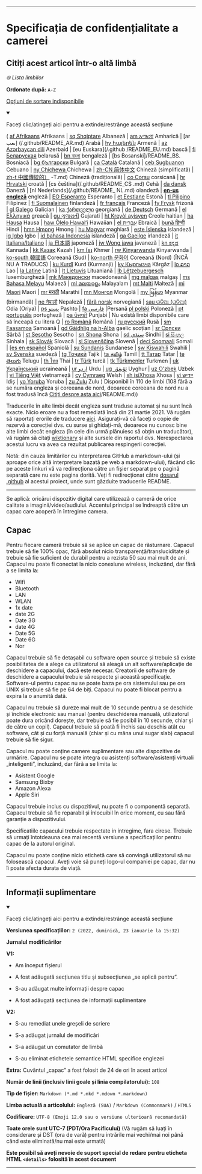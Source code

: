 
***

# Specificația de confidențialitate a camerei

## Citiți acest articol într-o altă limbă

_🌐 Lista limbilor_

**Ordonate după:** `A-Z`

[Opțiuni de sortare indisponibile](https://github.com/seanpm2001/Camera-privacy-specification/)

<details open><summary><p>Faceți clic/atingeți aici pentru a extinde/restrânge această secțiune</p></summary>

( [af Afrikaans](/.github/README_AF.md) Afrikaans | [sq Shqiptare](/.github/README_SQ.md) Albaneză | [am አማርኛ](/.github/README_AM.md) Amharică | [ar ىعب] (/.github/README_AR.md) Arabă | [hy հայերեն](/.github/README_HY.md) Armenă | [az Azərbaycan dili](/.github/README_AZ.md) Azerbaid | [eu Euskara](/.github /README_EU.md) bască | [fi Беларуская](/.github/README_BE.md) belarusă | [bn বাংলা](/.github/README_BN.md) bengaleză | [bs Bosanski]/README_BS. Bosniacă | [bg български](/.github/README_BG.md) Bulgară | [ca Català](/.github/README_CA.md) Catalană | [ceb Sugbuanon](/.github/README_CEB.md) Cebuano | [ny Chichewa ](/.github/README_NY.md) Chichewa | [zh-CN 简体中文](/.github/README_ZH-CN.md) Chineză (simplificată) | [zh-t 中國傳統的）](/.DME_ZH) -T.md) Chineză (tradițională) | [co Corsu](/.github/README_CO.md) corsicană | [hr Hrvatski](/.github/README_HR.md) croată | [cs čeština](/.github/README_CS .md) Cehă | [da dansk](README_DA.md) Daneză | [nl Nederlands](/.github/README_ NL.md) olandeză | [**en-us engleză**](/.github/README.md) engleză | [EO Esperanto](/.github/README_EO.md) Esperanto | [et Eestlane](/.github/README_ET.md) Estonă | [tl Pilipino](/.github/README_TL.md) Filipinez | [fi Suomalainen](/.github/README_FI.md) finlandeză | [fr français](/.github/README_FR.md) Franceză | [fy Frysk](/.github/README_FY.md) frizonă | [gl Galego](/.github/README_GL.md) Galician | [ka ქართველი](/.github/README_KA) georgiană | [de Deutsch](/.github/README_DE.md) Germană | [el Ελληνικά](/.github/README_EL.md) greacă | [gu ગુજરાતી](/.github/README_GU.md) Gujarati | [ht Kreyòl ayisyen](/.github/README_HT.md) Creole haitian | [ha Hausa](/.github/README_HA.md) Hausa | [haw Ōlelo Hawaiʻi](/.github/README_HAW.md) Hawaiian | [el עִברִית](/.github/README_HE.md) Ebraică | [bună हिन्दी](/.github/README_HI.md) Hindi | [hmn Hmong](/.github/README_HMN.md) Hmong | [hu Magyar](/.github/README_HU.md) maghiară | [este Íslenska](/.github/README_IS.md) islandeză | [ig Igbo](/.github/README_IG.md) Igbo | [id bahasa Indonesia](/.github/README_ID.md) islandeză | [ga Gaeilge](/.github/README_GA.md) irlandeză | [it Italiana/Italiano](/.github/README_IT.md) | [ja 日本語](/.github/README_JA.md) japoneză | [jw Wong jawa](/.github/README_JW.md) javaneză | [kn ಕನ್ನಡ](/.github/README_KN.md) Kannada | [kk Қазақ](/.github/README_KK.md) Kazah | [km ខ្មែរ](/.github/README_KM.md) Khmer | [rw Kinyarwanda](/.github/README_RW.md) Kinyarwanda | [ko-south 韓國語](/.github/README_KO_SOUTH.md) Coreeană (Sud) | [ko-north 문화어](README_KO_NORTH.md) Coreeană (Nord) (ÎNCĂ NU A TRADUCS) | [ku Kurdî](/.github/README_KU.md) Kurd (Kurmanji) | [ky Кыргызча](/.github/README_KY.md) Kârgâz | [lo ລາວ](/.github/README_LO.md) Lao | [la Latine](/.github/README_LA.md) Latină | [lt Lietuvis](/.github/README_LT.md) Lituaniană | [lb Lëtzebuergesch](/.github/README_LB.md) luxemburgheză | [mk Македонски](/.github/README_MK.md) macedoneană | [mg malgaș](/.github/README_MG.md) malgaș | [ms Bahasa Melayu](/.github/README_MS.md) Malaeză | [ml മലയാളം](/.github/README_ML.md) Malayalam | [mt Malti](/.github/README_MT.md) Malteză | [mi Maori](/.github/README_MI.md) Maori | [mr मराठी](/.github/README_MR.md) Marathi | [mn Монгол](/.github/README_MN.md) Mongolă | [my မြန်မာ](/.github/README_MY.md) Myanmar (birmandă) | [ne नेपाली](/.github/README_NE.md) Nepaleză | [fără norsk](/.github/README_NO.md) norvegiană | [sau ଓଡିଆ (ଓଡିଆ)](/.github/README_OR.md) Odia (Oriya) | [ps پښتو](/.github/README_PS.md) Pashto | [fa فارسی](/.github/README_FA.md) |Persană [pl polski](/.github/README_PL.md) Poloneză | [pt português](/.github/README_PT.md) portugheză | [pa ਪੰਜਾਬੀ](/.github/README_PA.md) Punjabi | Nu există limbi disponibile care să înceapă cu litera Q | [ro Română](/.github/README_RO.md) Română | [ru русский](/.github/README_RU.md) Rusă | [sm Faasamoa](/.github/README_SM.md) Samoană | [gd Gàidhlig na h-Alba](/.github/README_GD.md) gaelic scoțian | [sr Српски](/.github/README_SR.md) Sârbă | [st Sesotho](/.github/README_ST.md) Sesotho | [sn Shona](/.github/README_SN.md) Shona | [sd سنڌي](/.github/README_SD.md) Sindhi | [si සිංහල](/.github/README_SI.md) Sinhala | [sk Slovák](/.github/README_SK.md) Slovacă | [sl Slovenščina](/.github/README_SL.md) Slovenă | [deci Soomaali](/.github/README_SO.md) Somali | [[es en español](/.github/README_ES.md) Spaniolă | [su Sundanis](/.github/README_SU.md) Sundanese | [sw Kiswahili](/.github/README_SW.md) Swahili | [sv Svenska](/.github/README_SV.md) suedeză | [tg Тоҷикӣ](/.github/README_TG.md) Tajik | [ta தமிழ்](/.github/README_TA.md) Tamil | [tt Татар](/.github/README_TT.md) Tatar | [te తెలుగు](/.github/README_TE.md) Telugu | [th ไทย](/.github/README_TH.md) Thai | [tr Türk](/.github/README_TR.md) turcă | [tk Türkmenler](/.github/README_TK.md) Turkmen | [uk Український](/.github/README_UK.md) ucraineană | [ur اردو](/.github/README_UR.md) Urdu | [ug ئۇيغۇر](/.github/README_UG.md) Uyghur | [uz O'zbek](/.github/README_UZ.md) Uzbek | [vi Tiếng Việt](/.github/README_VI.md) vietnameză | [cy Cymraeg](/.github/README_CY.md) Welsh | [xh isiXhosa](/.github/README_XH.md) Xhosa | [yi יידיש](/.github/README_YI.md) Idiș | [yo Yoruba](/.github/README_YO.md) Yoruba | [zu Zulu](/.github/README_ZU.md) Zulu ) Disponibil în 110 de limbi (108 fără a se număra engleza și coreeana de nord, deoarece coreeana de nord nu a fost tradusă încă [Citiți despre asta aici](/OldVersions/coreeană(North) )/README.md))

Traducerile în alte limbi decât engleza sunt traduse automat și nu sunt încă exacte. Nicio eroare nu a fost remediată încă din 21 martie 2021. Vă rugăm să raportați erorile de traducere [aici](https://github.com/seanpm2001/SeansLifeArchive_Extras_Wikipedia/issues/). Asigurați-vă că faceți o copie de rezervă a corecției dvs. cu surse și ghidați-mă, deoarece nu cunosc bine alte limbi decât engleza (în cele din urmă plănuiesc să obțin un traducător), vă rugăm să citați [wiktionary](https://en.wiktionary.org) și alte sursele din raportul dvs. Nerespectarea acestui lucru va avea ca rezultat publicarea respingerii corecției.

Notă: din cauza limitărilor cu interpretarea GitHub a markdown-ului (și aproape orice altă interpretare bazată pe web a markdown-ului), făcând clic pe aceste linkuri vă va redirecționa către un fișier separat pe o pagină separată care nu este pagina dorită. Veți fi redirecționat către [dosarul .github](/.github/) al acestui proiect, unde sunt găzduite traducerile README.

</detalii>

---

Se aplică: oricărui dispozitiv digital care utilizează o cameră de orice calitate a imaginii/video/audiului. Accentul principal se îndreaptă către un capac care acoperă în întregime camera.

## Capac

Pentru fiecare cameră trebuie să se aplice un capac de răsturnare. Capacul trebuie să fie 100% opac, fără absolut nicio transparență/transluciditate și trebuie să fie suficient de durabil pentru a rezista 50 sau mai mult de ani. Capacul nu poate fi conectat la nicio conexiune wireless, incluzând, dar fără a se limita la:

- Wifi
- Bluetooth
- LAN
- WLAN
- 1x date
- date 2G
- Date 3G
- date 4G
- Date 5G
- Date 6G
- Nor

Capacul trebuie să fie detașabil cu software open source și trebuie să existe posibilitatea de a alege ca utilizatorul să aleagă un alt software/aplicație de deschidere a capacului, dacă este necesar. Creatorii de software de deschidere a capacului trebuie să respecte și această specificație. Software-ul pentru capac nu se poate baza pe ora sistemului sau pe ora UNIX și trebuie să fie pe 64 de biți. Capacul nu poate fi blocat pentru a expira la o anumită dată.

Capacul nu trebuie să dureze mai mult de 10 secunde pentru a se deschide și închide electronic sau manual (pentru deschiderea manuală, utilizatorul poate dura oricând dorește, dar trebuie să fie posibil în 10 secunde, chiar și de către un copil). Capacul trebuie să poată fi închis sau deschis atât cu software, cât și cu forță manuală (chiar și cu mâna unui sugar slab) capacul trebuie să fie sigur.

Capacul nu poate conține camere suplimentare sau alte dispozitive de urmărire. Capacul nu se poate integra cu asistenți software/asistenți virtuali „inteligenti”, incluzând, dar fără a se limita la:

* Asistent Google
* Samsung Bixby
* Amazon Alexa
* Apple Siri

Capacul trebuie inclus cu dispozitivul, nu poate fi o componentă separată. Capacul trebuie să fie reparabil și înlocuibil în orice moment, cu sau fără garanție a dispozitivului.

Specificatiile capacului trebuie respectate in intregime, fara cirese. Trebuie să urmați întotdeauna cea mai recentă versiune a specificațiilor pentru capac de la autorul original.

Capacul nu poate conține nicio etichetă care să convingă utilizatorul să nu folosească capacul. Aveți voie să puneți logo-ul companiei pe capac, dar nu îi poate afecta durata de viață.

***

## Informații suplimentare

<details open><summary><p>Faceți clic/atingeți aici pentru a extinde/restrânge această secțiune</p></summary>

**Versiunea specificațiilor:** `2 (2022, duminică, 23 ianuarie la 15:32)`

**Jurnalul modificărilor**

**V1:**

- Am început fișierul

- A fost adăugată secțiunea titlu și subsecțiunea „se aplică pentru”.

- S-au adăugat multe informații despre capac

- A fost adăugată secțiunea de informații suplimentare

**V2:**

- S-au remediat unele greșeli de scriere

- S-a adăugat jurnalul de modificări

- S-a adăugat un comutator de limbă

- S-au eliminat etichetele semantice HTML specifice englezei

**Extra:** Cuvântul „capac” a fost folosit de 24 de ori în acest articol

**Număr de linii (inclusiv linii goale și linia compilatorului):** `108`

**Tip de fișier:** `Markdown (*.md *.mkd *.mdown *.markdown)`

**Limba actuală a articolului:** `Engleză (SUA)` / `Markdown (Commonmark)` / `HTML5`

**Codificare:** `UTF-8 (Emoji 12.0 sau o versiune ulterioară recomandată)`

**Toate orele sunt UTC-7 (PDT/Ora Pacificului)** (Vă rugăm să luați în considerare și DST (ora de vară) pentru intrările mai vechi/mai noi până când este eliminată/nu mai este urmată)

**Este posibil să aveți nevoie de suport special de redare pentru eticheta HTML `<details>` folosită în acest document**

</detalii>

***
